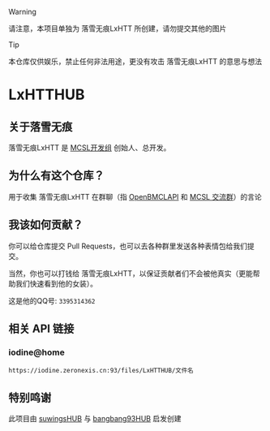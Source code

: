 > [!WARNING]
> 请注意，本项目单独为 落雪无痕LxHTT 所创建，请勿提交其他的图片

> [!TIP]
> 本仓库仅供娱乐，禁止任何非法用途，更没有攻击 落雪无痕LxHTT 的意思与想法

# LxHTTHUB
## 关于落雪无痕
落雪无痕LxHTT 是 [MCSL开发组](https://github.com/MCSLTeam) 创始人、总开发。

## 为什么有这个仓库？
用于收集 落雪无痕LxHTT 在群聊（指 [OpenBMCLAPI](https://qm.qq.com/q/nplxWhJoxW) 和 [MCSL 交流群](https://jq.qq.com/?_wv=1027&k=x2ISlviQ)）的言论

## 我该如何贡献？
你可以给仓库提交 Pull Requests，也可以去各种群里发送各种表情包给我们提交。

当然，你也可以打钱给 落雪无痕LxHTT，以保证贡献者们不会被他真实（更能帮助我们快速看到他的女装）。

这是他的QQ号: ``3395314362``

## 相关 API 链接
### iodine@home
```
https://iodine.zeronexis.cn:93/files/LxHTTHUB/文件名
```

## 特别鸣谢
此项目由 [suwingsHUB](https://github.com/liyxii/suwingsHUB) 与 [bangbang93HUB](https://github.com/Mxmilu666/bangbang93HUB) 启发创建